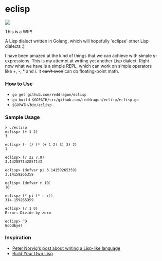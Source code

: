 # eclisp
<img src="https://travis-ci.org/reddragon/eclisp.svg?branch=master"/>

This is a WIP!

A Lisp dialect written in Golang, which will hopefully 'eclipse' other Lisp dialects :) 

I have been amazed at the kind of things that we can achieve with simple s-expressions. This is my attempt at writing yet
another Lisp dialect. Right now what we have is a simple REPL, which can work on simple operators like +, -, * and /. It ~~can't even~~ can do floating-point math.

### How to Use
* `go get github.com/reddragon/eclisp`
* `go build $GOPATH/src/github.com/reddragon/eclisp/eclisp.go`
* `$GOPATH/bin/eclisp`

### Sample Usage
```
> ./eclisp
eclisp> (+ 1 2)
3

eclisp> (- (/ (* (+ 1 2) 3) 3) 2)
1

eclisp> (/ 22 7.0)
3.142857142857143

eclisp> (defvar pi 3.14159265359)
3.14159265359

eclisp> (defvar r 10)
10

eclisp> (* pi (* r r))
314.159265359

eclisp> (/ 1 0)
Error: Divide by zero

eclisp> ^D
Goodbye!
```

### Inspiration
* [Peter Norvig's post about writing a Lisp-like language](http://norvig.com/lispy.html)
* [Build Your Own Lisp](http://www.buildyourownlisp.com/)
